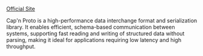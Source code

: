 [Official Site](https://capnproto.org/)

Cap'n Proto is a high-performance data interchange format and serialization library. It enables efficient, schema-based communication between systems, supporting fast reading and writing of structured data without parsing, making it ideal for applications requiring low latency and high throughput.